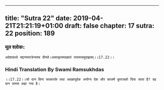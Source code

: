 
---
title: "Sutra 22"
date: 2019-04-21T21:21:19+01:00
draft: false
chapter: 17
sutra: 22
position: 189
---
### मूल श्लोकः:
```
अदेशकाले यद्दानमपात्रेभ्यश्च दीयते।असत्कृतमवज्ञातं तत्तामसमुदाहृतम्।।17.22।।

```

### Hindi Translation By Swami Ramsukhdas
```
।।17.22।।जो दान बिना सत्कारके तथा अवज्ञापूर्वक अयोग्य देश और कालमें कुपात्रको दिया जाता है? वह दान तामस कहा गया है।

```

